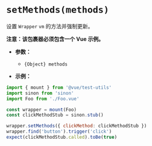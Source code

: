 # `setMethods(methods)`

设置 `Wrapper` `vm` 的方法并强制更新。

**注意：该包裹器必须包含一个 Vue 示例。**

- **参数：**
  - `{Object} methods`

- **示例：**

```js
import { mount } from '@vue/test-utils'
import sinon from 'sinon'
import Foo from './Foo.vue'

const wrapper = mount(Foo)
const clickMethodStub = sinon.stub()

wrapper.setMethods({ clickMethod: clickMethodStub })
wrapper.find('button').trigger('click')
expect(clickMethodStub.called).toBe(true)
```
